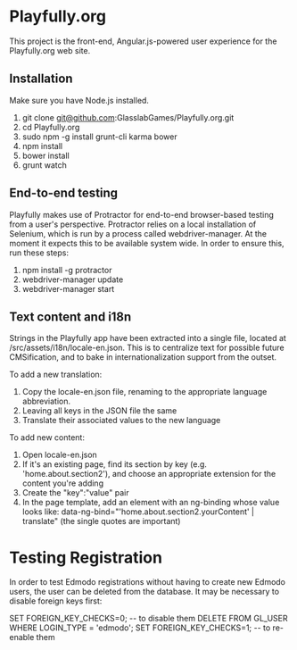 Playfully.org
=============

This project is the front-end, Angular.js-powered user experience for the
Playfully.org web site.



Installation
------------

Make sure you have Node.js installed.

1. git clone git@github.com:GlasslabGames/Playfully.org.git
2. cd Playfully.org
3. sudo npm -g install grunt-cli karma bower
4. npm install
5. bower install
6. grunt watch


End-to-end testing
------------------

Playfully makes use of Protractor for end-to-end browser-based testing from a
user's perspective. Protractor relies on a local installation of Selenium,
which is run by a process called webdriver-manager. At the moment it expects
this to be available system wide. In order to ensure this, run these steps:

1. npm install -g protractor
2. webdriver-manager update
3. webdriver-manager start


Text content and i18n
---------------------

Strings in the Playfully app have been extracted into a single file, located at
/src/assets/i18n/locale-en.json. This is to centralize text for possible future
CMSification, and to bake in internationalization support from the outset.

To add a new translation:

1. Copy the locale-en.json file, renaming to the appropriate language
   abbreviation.
2. Leaving all keys in the JSON file the same
3. Translate their associated values to the new language

To add new content:

1. Open locale-en.json
2. If it's an existing page, find its section by key (e.g.
   'home.about.section2'), and choose an appropriate extension for the content
   you're adding
3. Create the "key":"value" pair
4. In the page template, add an element with an ng-binding whose value looks
   like: data-ng-bind="'home.about.section2.yourContent' | translate" (the
   single quotes are important)




Testing Registration
====================

In order to test Edmodo registrations without having to create new Edmodo
users, the user can be deleted from the database. It may be necessary to
disable foreign keys first:

SET FOREIGN_KEY_CHECKS=0; -- to disable them
DELETE FROM GL_USER WHERE LOGIN_TYPE = 'edmodo';
SET FOREIGN_KEY_CHECKS=1; -- to re-enable them
